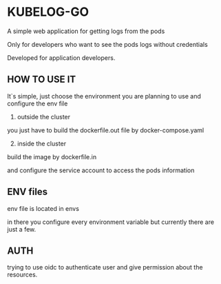 # KUBELOG-GO 

A simple web application for getting logs from the pods

Only for developers who want to see the pods logs without credentials 

Developed for application developers.

## HOW TO USE IT

It`s simple, just choose the environment you are planning to use and configure the env file

1. outside the cluster

you just have to build the dockerfile.out file by docker-compose.yaml 

2. inside the cluster 

build the image by dockerfile.in 

and configure the service account to access the pods information

## ENV files 

env file is located in envs 

in there you configure every environment variable but currently there are just a few.

## AUTH 

trying to use oidc to authenticate user and give permission about the resources.
